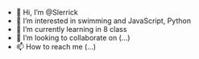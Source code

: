 - 👋 Hi, I’m @Slerrick
- 👀 I’m interested in swimming and JavaScript, Python
- 🌱 I’m currently learning in 8 class
- 💞️ I’m looking to collaborate on (...)
- 📫 How to reach me (...)

<!---
Slerrick/Slerrick is a ✨ special ✨ repository because its `README.md` (this file) appears on your GitHub profile.
You can click the Preview link to take a look at your changes.
--->
